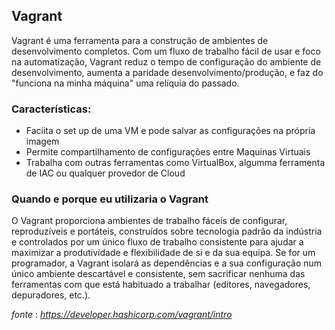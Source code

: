 Vagrant
-------------------------------

Vagrant é uma ferramenta para a construção de ambientes de desenvolvimento completos. Com um fluxo de trabalho fácil de usar e foco na automatização, Vagrant reduz o tempo de configuração do ambiente de desenvolvimento, aumenta a paridade desenvolvimento/produção, e faz do "funciona na minha máquina" uma relíquia do passado.


### Características:
*   Faciita o set up de uma VM e pode salvar as configurações na própria imagem
*   Permite compartilhamento de configurações entre Maquinas Virtuais
*   Trabalha com outras ferramentas como VirtualBox, algumma ferramenta de IAC ou qualquer provedor de Cloud


### Quando e porque eu utilizaria o Vagrant
O Vagrant proporciona ambientes de trabalho fáceis de configurar, reproduzíveis e portáteis, construídos sobre tecnologia padrão da indústria e controlados por um único fluxo de trabalho consistente para ajudar a maximizar a produtividade e flexibilidade de si e da sua equipa. Se for um programador, a Vagrant isolará as dependências e a sua configuração num único ambiente descartável e consistente, sem sacrificar nenhuma das ferramentas com que está habituado a trabalhar (editores, navegadores, depuradores, etc.).

_fonte_ : _https://developer.hashicorp.com/vagrant/intro_